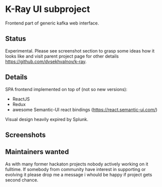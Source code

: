# K-Ray UI subproject
Frontend part of generic kafka web interface.

## Status
Experimental. Please see screenshot section to grasp some ideas how it looks like
and visit parent project page for other details https://github.com/dvsekhvalnov/k-ray.

## Details
SPA frontend implemented on top of (not so new versions):
 - ReactJS
 - Redux
 - awesome Semantic-UI react bindings (https://react.semantic-ui.com/)

Visual design heavily expired by Splunk.

## Screenshots

## Maintainers wanted
As with many former hackaton projects nobody actively working on it fulltime. If somebody from
community have interest in supporting or evolving it please drop me a message i whould be happy
if project gets second chance.